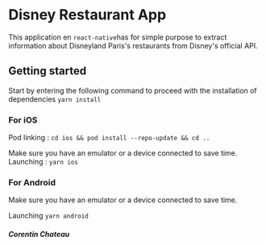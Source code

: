 # Disney Restaurant App

This application en `react-native`has for simple purpose to extract information about Disneyland Paris's restaurants from Disney's official API.

## Getting started

 Start by entering the following command to proceed with the installation of dependencies 
`yarn install` 

### For iOS

Pod linking : `cd ios && pod install --repo-update && cd ..`

Make sure you have an emulator or a device connected to save time.
Launching : `yarn ios`

### For Android 
Make sure you have an emulator or a device connected to save time.

Launching `yarn android`




##### Corentin Chateau